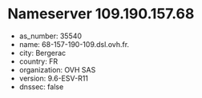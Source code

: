 # Nameserver 109.190.157.68

* as_number: 35540
* name: 68-157-190-109.dsl.ovh.fr.
* city: Bergerac
* country: FR
* organization: OVH SAS
* version: 9.6-ESV-R11
* dnssec: false
